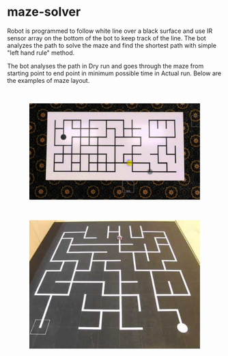# maze-solver

Robot is programmed to follow white line over a black surface and use IR sensor array on the bottom of the bot to keep track of the line. The bot analyzes the path to solve the maze and find the shortest path with simple "left hand rule" method.

The bot analyses the path in Dry run and goes through the maze from starting point to end point in minimum possible time in Actual run. Below are the examples of maze layout.

<br>

<p style="text-align: center;">
<img src="./assets/example.png" alt="example1" width="400"/>
</p>

<br>

<p style="text-align: center;">
<img src="./assets/example2.png" alt="example2" width="400"/>
</p>

